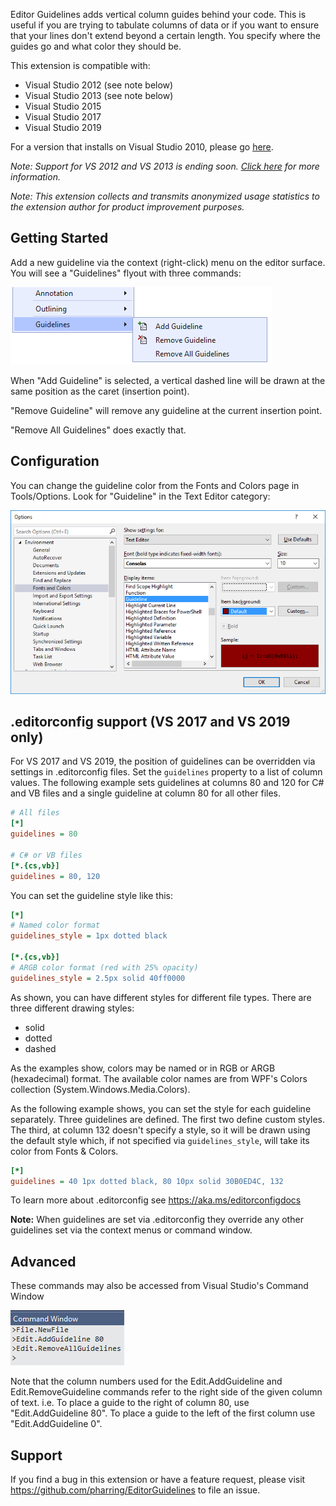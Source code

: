 Editor Guidelines adds vertical column guides behind your code. This is useful if you are trying to tabulate columns of data or if you want to ensure that your lines don't extend beyond a certain length. You specify where the guides go and what color they should be.

This extension is compatible with:
- Visual Studio 2012 (see note below)
- Visual Studio 2013 (see note below)
- Visual Studio 2015
- Visual Studio 2017
- Visual Studio 2019

For a version that installs on Visual Studio 2010, please go [here](https://marketplace.visualstudio.com/items?itemName=PaulHarrington.EditorGuidelinesVS2010).

_Note: Support for VS 2012 and VS 2013 is ending soon. [Click here](https://github.com/pharring/EditorGuidelines/blob/master/VSVersionSupport.md) for more information._

_Note: This extension collects and transmits anonymized usage statistics to the extension author for product improvement purposes._

## Getting Started
Add a new guideline via the context (right-click) menu on the editor surface. You will see a "Guidelines" flyout with three commands:

![Context Menu](images/ContextMenu.png)

When "Add Guideline" is selected, a vertical dashed line will be drawn at the same position as the caret (insertion point).

"Remove Guideline" will remove any guideline at the current insertion point.

"Remove All Guidelines" does exactly that. 

## Configuration
You can change the guideline color from the Fonts and Colors page in Tools/Options. Look for "Guideline" in the Text Editor category:

![Fonts and Colors](images/FontsAndColors.png) 

## .editorconfig support (VS 2017 and VS 2019 only)
For VS 2017 and VS 2019, the position of guidelines can be overridden via settings in .editorconfig files.
Set the `guidelines` property to a list of column values. The following example sets guidelines at columns 80 and 120 for C# and VB files and a single guideline at column 80 for all other files.

```ini
# All files
[*]
guidelines = 80

# C# or VB files
[*.{cs,vb}]
guidelines = 80, 120
```

You can set the guideline style like this:
```ini
[*]
# Named color format
guidelines_style = 1px dotted black

[*.{cs,vb}]
# ARGB color format (red with 25% opacity)
guidelines_style = 2.5px solid 40ff0000
```
As shown, you can have different styles for different file types. There are three different drawing styles:
- solid
- dotted
- dashed

As the examples show, colors may be named or in RGB or ARGB (hexadecimal) format. The available color names are from WPF's Colors collection (System.Windows.Media.Colors).

As the following example shows, you can set the style for each guideline separately. Three guidelines are defined. The first two define custom styles. The third, at column 132 doesn't specify a style, so it will be drawn using the default style which, if not specified via `guidelines_style`, will take its color from Fonts & Colors.

```ini
[*]
guidelines = 40 1px dotted black, 80 10px solid 30B0ED4C, 132
```

To learn more about .editorconfig see https://aka.ms/editorconfigdocs

**Note:** When guidelines are set via .editorconfig they override any other guidelines set via the context menus or command window.

## Advanced
These commands may also be accessed from Visual Studio's Command Window

![Command Window](images/CommandWindow.png)

Note that the column numbers used for the Edit.AddGuideline and Edit.RemoveGuideline commands refer to the right side of the given column of text. i.e. To place a guide to the right of column 80, use "Edit.AddGuideline 80". To place a guide to the left of the first column use "Edit.AddGuideline 0".

## Support
If you find a bug in this extension or have a feature request, please visit https://github.com/pharring/EditorGuidelines to file an issue.
